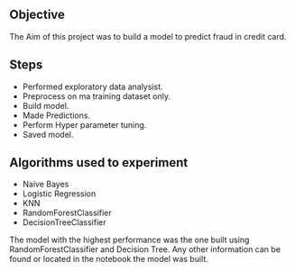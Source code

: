 ## Objective
The Aim of this project was to build a model to predict fraud in credit card.

## Steps
* Performed exploratory data analysist.
* Preprocess on ma training dataset only.
* Build model.
* Made Predictions.
* Perform Hyper parameter tuning.
* Saved model.

## Algorithms used to experiment
* Naive Bayes
* Logistic Regression
* KNN
* RandomForestClassifier
* DecisionTreeClassifier

The model with the highest performance was the one built using RandomForestClassifier and Decision Tree.
Any other information can be found or located in the notebook the model was built.
